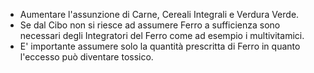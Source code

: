 - Aumentare l'assunzione di Carne, Cereali Integrali e Verdura Verde.
- Se dal Cibo non si riesce ad assumere Ferro a sufficienza sono necessari degli Integratori del Ferro come ad esempio i multivitamici.
- E' importante assumere solo la quantità prescritta di Ferro in quanto l'eccesso può diventare tossico.